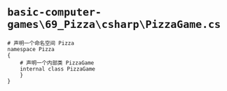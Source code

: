# `basic-computer-games\69_Pizza\csharp\PizzaGame.cs`

```
# 声明一个命名空间 Pizza
namespace Pizza
{
    # 声明一个内部类 PizzaGame
    internal class PizzaGame
    }
}
```